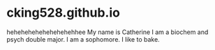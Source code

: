 # cking528.github.io
hehehehehehehehehehhee
My name is Catherine I am a biochem and psych double major. I am a sophomore. I like to bake. 
